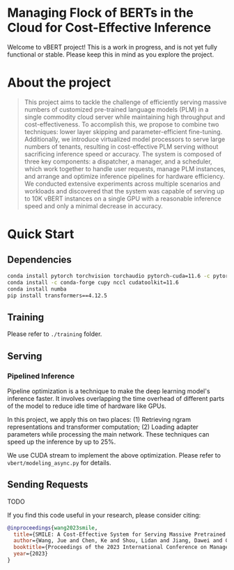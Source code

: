 # Managing Flock of BERTs in the Cloud for Cost-Effective Inference

Welcome to vBERT project! This is a work in progress, and is not yet fully functional or stable. Please keep this in mind as you explore the project.

# About the project

> This project aims to tackle the challenge of efficiently serving massive numbers of customized pre-trained language models (PLM) in a single commodity cloud server while maintaining high throughput and cost-effectiveness. To accomplish this, we propose to combine two techniques: lower layer skipping and parameter-efficient fine-tuning. Additionally, we introduce virtualized model processors to serve large numbers of tenants, resulting in cost-effective PLM serving without sacrificing inference speed or accuracy.
> The system is composed of three key components: a dispatcher, a manager, and a scheduler, which work together to handle user requests, manage PLM instances, and arrange and optimize inference pipelines for hardware efficiency. We conducted extensive experiments across multiple scenarios and workloads and discovered that the system was capable of serving up to 10K vBERT instances on a single GPU with a reasonable inference speed and only a minimal decrease in accuracy.

# Quick Start

## Dependencies

```bash
conda install pytorch torchvision torchaudio pytorch-cuda=11.6 -c pytorch -c nvidia
conda install -c conda-forge cupy nccl cudatoolkit=11.6
conda install numba
pip install transformers==4.12.5
```

## Training

Please refer to `./training` folder.

## Serving

### Pipelined Inference

Pipeline optimization is a technique to make the deep learning model's inference faster. It involves overlapping the time overhead of different parts of the model to reduce idle time of hardware like GPUs. 

In this project, we apply this on two places: 
(1) Retrieving ngram representations and transformer computation; 
(2) Loading adapter parameters while processing the main network. 
These techniques can speed up the inference by up to 25%.

We use CUDA stream to implement the above optimization. Please refer to `vbert/modeling_async.py` for details.

## Sending Requests

TODO


If you find this code useful in your research, please consider citing:
```bib
@inproceedings{wang2023smile,
  title={SMILE: A Cost-Effective System for Serving Massive Pretrained Language Models in the Cloud (Demo)},
  author={Wang, Jue and Chen, Ke and Shou, Lidan and Jiang, Dawei and Chen, Gang},
  booktitle={Proceedings of the 2023 International Conference on Management of Data},
  year={2023}
}
```
